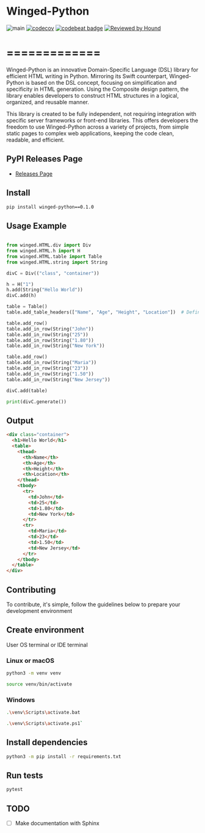 # Winged-Python

![main](https://github.com/micheltlutz/Winged-Python/actions/workflows/python-package.yml/badge.svg?branch=main)
[![codecov](https://codecov.io/gh/micheltlutz/Winged-Python/graph/badge.svg?token=UvaQd65VVD)](https://codecov.io/gh/micheltlutz/Winged-Python)
[![codebeat badge](https://codebeat.co/badges/b0a28fb9-ffba-4214-980f-a4333781f98f)](https://codebeat.co/projects/github-com-micheltlutz-winged-python-main)
[![Reviewed by Hound](https://img.shields.io/badge/Reviewed_by-Hound-8E64B0.svg)](https://houndci.com)

# =============


Winged-Python is an innovative Domain-Specific Language (DSL) library for efficient HTML writing in Python. Mirroring its Swift counterpart, Winged-Python is based on the DSL concept, focusing on simplification and specificity in HTML generation. Using the Composite design pattern, the library enables developers to construct HTML structures in a logical, organized, and reusable manner.

This library is created to be fully independent, not requiring integration with specific server frameworks or front-end libraries. This offers developers the freedom to use Winged-Python across a variety of projects, from simple static pages to complex web applications, keeping the code clean, readable, and efficient.


## PyPI Releases Page

- [Releases Page](https://pypi.org/manage/project/winged-python/releases/)


## Install

```bash
pip install winged-python==0.1.0
```

## Usage Example


```python

from winged.HTML.div import Div
from winged.HTML.h import H
from winged.HTML.table import Table
from winged.HTML.string import String

divC = Div(("class", "container"))

h = H("1")
h.add(String("Hello World"))
divC.add(h)

table = Table()
table.add_table_headers(["Name", "Age", "Height", "Location"])  # Define headers

table.add_row()
table.add_in_row(String("John"))
table.add_in_row(String("25"))
table.add_in_row(String("1.80"))
table.add_in_row(String("New York"))

table.add_row()
table.add_in_row(String("Maria"))
table.add_in_row(String("23"))
table.add_in_row(String("1.50"))
table.add_in_row(String("New Jersey"))

divC.add(table)

print(divC.generate())
```

## Output

```html
<div class="container">
  <h1>Hello World</h1>
  <table>
    <thead>
      <th>Name</th>
      <th>Age</th>
      <th>Height</th>
      <th>Location</th>
    </thead>
    <tbody>
      <tr>
        <td>John</td>
        <td>25</td>
        <td>1.80</td>
        <td>New York</td>
      </tr>
      <tr>
        <td>Maria</td>
        <td>23</td>
        <td>1.50</td>
        <td>New Jersey</td>
      </tr>
    </tbody>
  </table>
</div>
```

## Contributing

To contribute, it's simple, follow the guidelines below to prepare your development environment

## Create environment

User OS terminal or IDE terminal

### Linux or macOS

```bash
python3 -m venv venv
```

```bash
source venv/bin/activate
```

### Windows

```bash
.\venv\Scripts\activate.bat
```

```bash
.\venv\Scripts\activate.ps1`
```

## Install dependencies

```bash
python3 -m pip install -r requirements.txt
```

## Run tests

```bash
pytest
```


## TODO

- [ ] Make documentation with Sphinx
